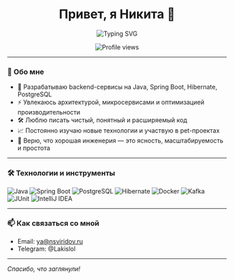 <h1 align="center">Привет, я Никита 👋</h1>

<p align="center">
  <img src="https://readme-typing-svg.herokuapp.com?font=Fira+Code&size=22&pause=1000&color=00B97E&center=true&vCenter=true&width=435&lines=Java+Developer;Spring+Boot+%7C+PostgreSQL+%7C+Kafka+%7C+Docker;Люблю+чистую+архитектуру+и+ясный+код" alt="Typing SVG" />
</p>

<p align="center">
  <img src="https://komarev.com/ghpvc/?username=sviridovnikita&style=flat-square&color=brightgreen" alt="Profile views" />
</p>

---


### 🚀 Обо мне

- 💼 Разрабатываю backend-сервисы на Java, Spring Boot, Hibernate, PostgreSQL  
- ⚡ Увлекаюсь архитектурой, микросервисами и оптимизацией производительности  
- 🛠 Люблю писать чистый, понятный и расширяемый код  
- 📈 Постоянно изучаю новые технологии и участвую в pet-проектах  
- 🧠 Верю, что хорошая инженерия — это ясность, масштабируемость и простота  

---

### 🛠️ Технологии и инструменты

![Java](https://img.shields.io/badge/Java-ED8B00?style=for-the-badge&logo=openjdk&logoColor=white)
![Spring Boot](https://img.shields.io/badge/Spring_Boot-6DB33F?style=for-the-badge&logo=spring-boot&logoColor=white)
![PostgreSQL](https://img.shields.io/badge/PostgreSQL-316192?style=for-the-badge&logo=postgresql&logoColor=white)
![Hibernate](https://img.shields.io/badge/Hibernate-59666C?style=for-the-badge&logo=hibernate&logoColor=white)
![Docker](https://img.shields.io/badge/Docker-2496ED?style=for-the-badge&logo=docker&logoColor=white)
![Kafka](https://img.shields.io/badge/Apache_Kafka-231F20?style=for-the-badge&logo=apache-kafka&logoColor=white)
![JUnit](https://img.shields.io/badge/JUnit-25A162?style=for-the-badge&logo=junit5&logoColor=white)
![IntelliJ IDEA](https://img.shields.io/badge/IntelliJ_IDEA-000000?style=for-the-badge&logo=intellijidea&logoColor=white)

---

### 📫 Как связаться со мной

- Email: ya@nsviridov.ru 
- Telegram: @Lakislol  

---

_Спасибо, что заглянули!_
